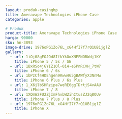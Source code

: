 ```yaml
---
layout: produk-casinghp
title: Ameravape Technologies iPhone Case
categories: apple

# Produk
product-title: Ameravape Technologies iPhone Case
harga: 90000
sku: hn-3893
image-drive: 1976oPG1Zo76L_xG4HfI7f7rQ1UB1jglZ
gallery:
  - url: 1iOj08gEOJOd8IfkYkOmXNEFNOBWdj1KY
    title: iPhone 5 / 5s / SE
  - url: 1BxRSo4jGYIZ1Ol-0i4-eSPnRCVH_7tW7
    title: iPhone 6 / 6s
  - url: 1bPzCf4HDEhgen9Rww4G5gBAWfyX3NnMw
    title: iPhone 6 Plus / 6s Plus
  - url: 1_X6jlbSHRzipa7weRE6ggTDrtjS4vAAU
    title: iPhone 7 / 8
  - url: 1XQmW2FU2ZjImFhvbW2ihCtusZJ2q8OUv
    title: iPhone 7 Plus / 8 Plus
  - url: 1976oPG1Zo76L_xG4HfI7f7rQ1UB1jglZ
    title: iPhone X
---
```

